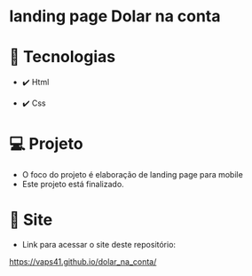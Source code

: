 # landing page Dolar na conta

# 🚀 Tecnologias

* ✔️ Html

* ✔️ Css

# 💻 Projeto
* O foco do projeto é elaboração de landing page para mobile
* Este projeto está finalizado.

# 🔗 Site
* Link para acessar o site deste repositório:

https://vaps41.github.io/dolar_na_conta/
